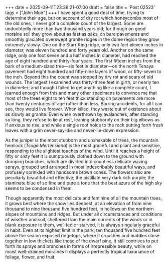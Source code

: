 +++
date = 2025-09-11T23:38:21-07:00
draft = false
title = 'Post 02523'
tags = ["John Muir"]
+++
I have spent a good deal of time, trying to determine their age, but on account of dry rot which honeycombs most of the old ones, I never got a complete count of the largest. Some are undoubtedly more than two thousand years old; for though on good moraine soil they grow about as fast as oaks, on bare pavements and smoothly glaciated overswept granite ridges in the dome region they grow extremely slowly. One on the Starr King ridge, only two feet eleven inches in diameter, was eleven hundred and forty years old. Another on the same ridge, only one foot seven and a half inches in diameter, had reached the age of eight hundred and thirty-four years. The first fifteen inches from the bark of a medium-sized tree—six feet in diameter—on the north Tenaya pavement had eight hundred and fifty-nine layers of wood, or fifty-seven to the inch. Beyond this the count was stopped by dry rot and scars of old wounds. The largest I examined was thirty-three feet in girth, or nearly ten in diameter; and though I failed to get anything like a complete count, I learned enough from this and many other specimens to convince me that most of the trees eight to ten feet thick standing on pavements are more than twenty centuries of age rather than less. Barring accidents, for all I can see, they would live forever. When killed, they waste out of existence about as slowly as granite. Even when overthrown by avalanches, after standing so long, they refuse to lie at rest, leaning stubbornly on their big elbows as if anxious to rise, and while a single root holds to the rock putting forth fresh leaves with a grim never-say-die and never-lie-down expression.

As the juniper is the most stubborn and unshakable of trees, the mountain hemlock (_Tsuga Mertensiana_) is the most graceful and pliant and sensitive, responding to the slightest touches of the wind. Until it reaches a height of fifty or sixty feet it is sumptuously clothed down to the ground with drooping branches, which are divided into countless delicate waving sprays, grouped and arranged in most indescribably beautiful ways, and profusely sprinkled with handsome brown cones. The flowers also are peculiarly beautiful and effective; the pistillate very dark rich purple; the staminate blue of so fine and pure a tone that the best azure of the high sky seems to be condensed in them.

Though apparently the most delicate and feminine of all the mountain trees, it grows best where the snow lies deepest, at an elevation of from nine thousand to nine thousand five hundred feet, in hollows on the northern slopes of mountains and ridges. But under all circumstances and conditions of weather and soil, sheltered from the main currents of the winds or in blank exposure to them, well fed or starved, it is always singularly graceful in habit. Even at its highest limit in the park, ten thousand five hundred feet above the sea on exposed ridgetops, where it crouches and huddles close together in low thickets like those of the dwarf pine, it still contrives to put forth its sprays and branches in forms of irrepressible beauty, while on moist well-drained moraines it displays a perfectly tropical luxuriance of foliage, flower, and fruit.
